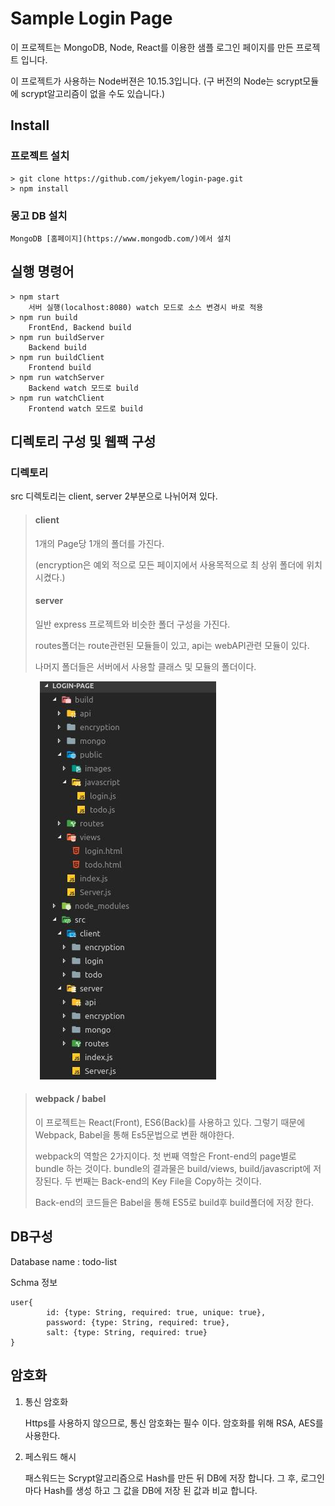 # Sample Login Page
이 프로젝트는 MongoDB, Node, React를 이용한 샘플 로그인 페이지를 만든 프로젝트 입니다.

이 프로젝트가 사용하는 Node버젼은 10.15.3입니다.
(구 버전의 Node는 scrypt모듈에 scrypt알고리즘이 없을 수도 있습니다.)

## Install
### 프로젝트 설치
    > git clone https://github.com/jekyem/login-page.git
    > npm install
### 몽고 DB 설치
    MongoDB [홈페이지](https://www.mongodb.com/)에서 설치

## 실행 명령어
    > npm start
        서버 실행(localhost:8080) watch 모드로 소스 변경시 바로 적용
    > npm run build
        FrontEnd, Backend build
    > npm run buildServer
        Backend build
    > npm run buildClient
        Frontend build
    > npm run watchServer
        Backend watch 모드로 build
    > npm run watchClient
        Frontend watch 모드로 build

## 디렉토리 구성 및 웹팩 구성
### 디렉토리
src 디렉토리는 client, server 2부분으로 나뉘어져 있다.

>
> #### client
> 1개의 Page당 1개의 폴더를 가진다.
>
>(encryption은 예외 적으로 모든 페이지에서 사용목적으로 최 상위 폴더에 위치 시켰다.)
>
>#### server
>일반 express 프로젝트와 비슷한 폴더 구성을 가진다.
>
>routes폴더는 route관련된 모듈들이 있고, api는 webAPI관련 모듈이 있다.
>
>나머지 폴더들은 서버에서 사용할 클래스 및 모듈의 폴더이다.
>
&nbsp;&nbsp;&nbsp;&nbsp;&nbsp;&nbsp;&nbsp;&nbsp;&nbsp;&nbsp;&nbsp;&nbsp;![ProcectDirectory](./readme_img/ProcectDirectory.jpeg)
>
>#### webpack / babel
>이 프로젝트는 React(Front), ES6(Back)를 사용하고 있다. 그렇기 때문에 Webpack, Babel을 통해 Es5문법으로 변환 해야한다.
>
>webpack의 역할은 2가지이다.
>첫 번째 역할은 Front-end의 page별로 bundle 하는 것이다. bundle의 결과물은 build/views, build/javascript에 저장된다.
>두 번째는 Back-end의 Key File을 Copy하는 것이다.
>
>Back-end의 코드들은 Babel을 통해 ES5로 build후 build폴더에 저장 한다.

## DB구성
Database name : todo-list

Schma 정보
~~~
user{
        id: {type: String, required: true, unique: true},
        password: {type: String, required: true},
        salt: {type: String, required: true}
}
~~~
    

## 암호화
1. 통신 암호화

    Https를 사용하지 않으므로, 통신 암호화는 필수 이다.
    암호화를 위해 RSA, AES를 사용한다.

2. 페스워드 해시

    패스워드는 Scrypt알고리즘으로 Hash를 만든 뒤 DB에 저장 합니다. 그 후, 로그인 마다 Hash를 생성 하고 그 값을 DB에 저장 된 값과 비교 합니다.